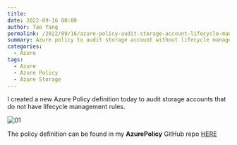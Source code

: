```yaml
---
title:
date: 2022-09-16 00:00
author: Tao Yang
permalink: /2022/09/16/azure-policy-audit-storage-account-lifecycle-management-rule/
summary: Azure policy to audit storage account without lifecycle management rule
categories:
  - Azure
tags:
  - Azure
  - Azure Policy
  - Azure Storage
---
```


I created a new Azure Policy definition today to audit storage accounts that do not have lifecycle management rules.

![01](../../../../assets/images/2022/09/storage_lifecycle_mgmt_rule_01.jpg)

The policy definition can be found in my **AzurePolicy** GitHub repo [HERE](https://github.com/tyconsulting/azurepolicy/blob/master/policy-definitions/audit-storage-account-without-lifecycle-mgmt-policy/azurepolicy.json)
